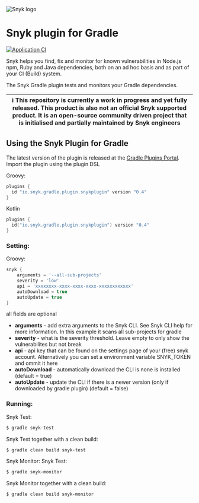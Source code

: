 ![Snyk logo](https://snyk.io/style/asset/logo/snyk-print.svg)

# Snyk plugin for Gradle

[![Application CI](https://github.com/snyk/gradle-plugin/workflows/Application%20CI/badge.svg?branch=master)](https://github.com/snyk/gradle-plugin/actions?query=workflow%3A%22Application+CI%22)

Snyk helps you find, fix and monitor for known vulnerabilities in Node.js npm, Ruby and Java dependencies, both on an ad hoc basis and as part of your CI (Build) system.

The Snyk Gradle plugin tests and monitors your Gradle dependencies.

| :information_source: This repository is currently a work in progress and yet fully released. This product is also not an official Snyk supported product. It is an open-source community driven project that is initialised and partially maintained by Snyk engineers |
| --- |

## Using the Snyk Plugin for Gradle
The latest version of the plugin is released at the [Gradle Plugins Portal](https://plugins.gradle.org/plugin/io.snyk.gradle.plugin.snykplugin).
Import the plugin using the plugin DSL

Groovy:
```groovy
plugins {
  id "io.snyk.gradle.plugin.snykplugin" version "0.4"
}
```

Kotlin
```kotlin
plugins {
  id("io.snyk.gradle.plugin.snykplugin") version "0.4"
}
```

### Setting:

Groovy:
```groovy
snyk {
    arguments = '--all-sub-projects'
    severity = 'low'
    api = 'xxxxxxxx-xxxx-xxxx-xxxx-xxxxxxxxxxxx'
    autoDownload = true
    autoUpdate = true
}
```
all fields are optional

- **arguments** - add extra arguments to the Snyk CLI. See Snyk CLI help for more information. In this example it scans all sub-projects for gradle
- **severity** - what is the severity threshold. Leave empty to only show the vulnerabilites but not break 
- **api** - api key that can be found on the settings page of your (free) snyk account. Alternatively you can set a environment variable SNYK_TOKEN and ommit it here
- **autoDownload** - automatically download the CLI is none is installed (default = true)
- **autoUpdate** - update the CLI if there is a newer version (only if downloaded by gradle plugin) (default = false)

### Running:

Snyk Test:
```bash
$ gradle snyk-test
```

Snyk Test together with a clean build:
```bash
$ gradle clean build snyk-test
```

Snyk Monitor:
Snyk Test:
```bash
$ gradle snyk-monitor
```

Snyk Monitor together with a clean build:
```bash
$ gradle clean build snyk-monitor
```

